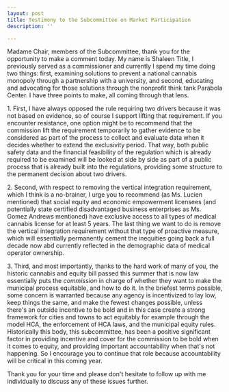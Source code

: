 ```yaml
---
layout: post
title: Testimony to the Subcommittee on Market Participation
description: ''

---
```

Madame Chair, members of the Subcommittee, thank you for the opportunity to make a comment today. My name is Shaleen Title, I previously served as a commissioner and currently I spend my time doing two things: first, examining solutions to prevent a national cannabis monopoly through a partnership with a university, and second, educating and advocating for those solutions through the nonprofit think tank Parabola Center. I have three points to make, all coming through that lens.

1\. First, I have always opposed the rule requiring two drivers because it was not based on evidence, so of course I support lifting that requirement. If you encounter resistance, one option might be to recommend that the commission lift the requirement temporarily to gather evidence to be considered as part of the process to collect and evaluate data when it decides whether to extend the exclusivity period. That way, both public safety data and the financial feasibility of the regulation which is already required to be examined will be looked at side by side as part of a public process that is already built into the regulations, providing some structure to the permanent decision about two drivers.

2\. Second, with respect to removing the vertical integration requirement, which I think is a no-brainer, I urge you to recommend (as Ms. Lucien mentioned) that social equity and economic empowerment licensees (and potentially state certified disadvantaged business enterprises as Ms. Gomez Andrews mentioned) have exclusive access to all types of medical cannabis license for at least 5 years. The last thing we want to do is remove the vertical integration requirement without that type of proactive measure, which will essentially permanently cement the inequities going back a full decade now abd currently reflected in the demographic data of medical operator ownership.

3\. Third, and most importantly,  thanks to the hard work of many of you, the historic cannabis and equity bill passed this summer that is now law essentially puts the _commission_ in charge of whether they want to make the municipal process equitable, and how to do it. In the briefest terms possible, some concern is warranted because any agency is incentivized to lay low, keep things the same, and make the fewest changes possible, unless there's an outside incentive to be bold and in this case create a strong framework for cities and towns to act equitably for example through the model HCA, the enforcement of HCA laws, and the municipal equity rules. Historically this body, this subcommittee, has been a positive significant factor in providing incentive and cover for the commission to be bold when it comes to equity, and providing important accountability when that's not happening. So I encourage you to continue that role because accountability will be critical in this coming year.

Thank you for your time and please don't hesitate to follow up with me individually to discuss any of these issues further.